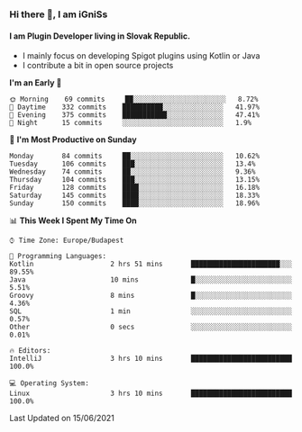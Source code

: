 ### Hi there 👋, I am iGniSs

#### I am Plugin Developer living in Slovak Republic.
- I mainly focus on developing Spigot plugins using Kotlin or Java
- I contribute a bit in open source projects

<!--START_SECTION:waka-->
**I'm an Early 🐤** 

```text
🌞 Morning    69 commits     ██░░░░░░░░░░░░░░░░░░░░░░░   8.72% 
🌆 Daytime    332 commits    ██████████░░░░░░░░░░░░░░░   41.97% 
🌃 Evening    375 commits    ███████████░░░░░░░░░░░░░░   47.41% 
🌙 Night      15 commits     ░░░░░░░░░░░░░░░░░░░░░░░░░   1.9%

```
📅 **I'm Most Productive on Sunday** 

```text
Monday       84 commits     ██░░░░░░░░░░░░░░░░░░░░░░░   10.62% 
Tuesday      106 commits    ███░░░░░░░░░░░░░░░░░░░░░░   13.4% 
Wednesday    74 commits     ██░░░░░░░░░░░░░░░░░░░░░░░   9.36% 
Thursday     104 commits    ███░░░░░░░░░░░░░░░░░░░░░░   13.15% 
Friday       128 commits    ████░░░░░░░░░░░░░░░░░░░░░   16.18% 
Saturday     145 commits    ████░░░░░░░░░░░░░░░░░░░░░   18.33% 
Sunday       150 commits    ████░░░░░░░░░░░░░░░░░░░░░   18.96%

```


📊 **This Week I Spent My Time On** 

```text
⌚︎ Time Zone: Europe/Budapest

💬 Programming Languages: 
Kotlin                   2 hrs 51 mins       ██████████████████████░░░   89.55% 
Java                     10 mins             █░░░░░░░░░░░░░░░░░░░░░░░░   5.51% 
Groovy                   8 mins              █░░░░░░░░░░░░░░░░░░░░░░░░   4.36% 
SQL                      1 min               ░░░░░░░░░░░░░░░░░░░░░░░░░   0.57% 
Other                    0 secs              ░░░░░░░░░░░░░░░░░░░░░░░░░   0.01%

🔥 Editors: 
IntelliJ                 3 hrs 10 mins       █████████████████████████   100.0%

💻 Operating System: 
Linux                    3 hrs 10 mins       █████████████████████████   100.0%

```


 Last Updated on 15/06/2021
<!--END_SECTION:waka-->